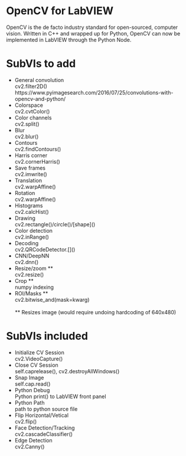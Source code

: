 # OpenCV for LabVIEW
OpenCV is the de facto industry standard for open-sourced, computer vision. Written in C++ and wrapped up for Python, OpenCV can now be implemented in LabVIEW through the Python Node.

# SubVIs to add
<ul>
  <li>General convolution<br />
    cv2.filter2D()<br />
    https://www.pyimagesearch.com/2016/07/25/convolutions-with-opencv-and-python/</li>
  <li>Colorspace<br />
    cv2.cvtColor()</li>
  <li>Color channels<br />
    cv2.split()</li>
  <li>Blur<br />
    cv2.blur()</li>
  <li>Contours<br />
    cv2.findContours()</li>
  <li>Harris corner<br />
    cv2.cornerHarris()</li>
  <li>Save frames<br />
    cv2.imwrite()</li>
  <li>Translation<br />
    cv2.warpAffine()</li>
  <li>Rotation<br />
    cv2.warpAffine()</li>
  <li>Histograms<br />
    cv2.calcHist()</li>
  <li>Drawing<br />
    cv2.rectangle()/circle()/[shape]()</li>
  <li>Color detection<br />
    cv2.inRange()</li>
  <li>Decoding<br />
    cv2.QRCodeDetector.[]()</li>
  <li>CNN/DeepNN<br />
    cv2.dnn()</li>
  <li>Resize/zoom **<br />
    cv2.resize()</li>
  <li>Crop **<br />
    numpy indexing</li>
  <li>ROI/Masks **<br />
    cv2.bitwise_and(mask=kwarg)</li>
  <br />
  ** Resizes image (would require undoing hardcoding of 640x480)
</ul>

# SubVIs included
<ul>
  <li>Initialize CV Session<br />
    cv2.VideoCapture()</li>
  <li>Close CV Session<br />
    self.caprelease(), cv2.destroyAllWindows()</li>
  <li>Snap Image<br />
    self.cap.read()</li>
  <li>Python Debug<br />
    Python print() to LabVIEW front panel</li>
  <li>Python Path<br />
    path to python source file</li>
  <li>Flip Horizontal/Vetical<br />
    cv2.flip()</li>
  <li>Face Detection/Tracking<br />
    cv2.cascadeClassifier()</li>
  <li>Edge Detection<br />
    cv2.Canny()</li>
 </ul>
